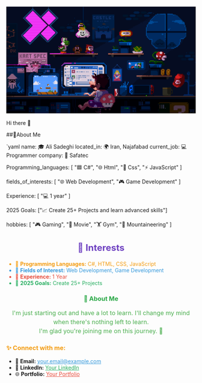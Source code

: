 ![Alt Text](https://github.com/alis4deghi-code/alis4deghi-code/blob/main/Header/225813708-98b745f2-7d22-48cf-9150-083f1b00d6c9.gif)

 Hi there 👋


##🚀About Me

`yaml
name: 🎓 Ali Sadeghi
located_in: 🌍 Iran, Najafabad
current_job: 💻 Programmer
company: 🏢 Safatec

Programming_languages:
  [
    "🟦 C#",
    "🌐 Html",
    "🎨 Css",
    "⚡️ JavaScript"
  ]

fields_of_interests:
  [
    "🌐 Web Development",
    "🎮 Game Development"
  ]

Experience:
  [
    "💻 1 year"
  ]

2025 Goals: ["📈 Create 25+ Projects and learn advanced skills"]

hobbies:
  [
    "🎮 Gaming",
    "🎥 Movie",
    "🏋️ Gym",
    "🗻 Mountaineering"
  ]

<h2 align="center" style="color: #6f42c1; font-size: 24px;">🚀 Interests</h2>

<ul>
  <li style="color: #f39c12;">🌟 <strong>Programming Languages:</strong> C#, HTML, CSS, JavaScript</li>
  <li style="color: #3498db;">🌟 <strong>Fields of Interest:</strong> Web Development, Game Development</li>
  <li style="color: #e74c3c;">🌟 <strong>Experience:</strong> 1 Year</li>
  <li style="color: #27ae60;">🌟 <strong>2025 Goals:</strong> Create 25+ Projects</li>
</ul>

<h3 align="center" style="color: #28a745;">🫡 About Me</h3>
<p align="center" style="font-size: 16px; color: #4caf50; line-height: 1.5;">
I'm just starting out and have a lot to learn. I'll change my mind when there's nothing left to learn.<br>
I'm glad you're joining me on this journey. 🫡
</p>

<h3 style="color: #f39c12;">✨ Connect with me:</h3>
<ul>
  <li>📧 <strong>Email:</strong> <a href="mailto:your.email@example.com" style="color: #3498db;">your.email@example.com</a></li>
  <li>💼 <strong>LinkedIn:</strong> <a href="https://linkedin.com/your-profile" style="color: #27ae60;">Your LinkedIn</a></li>
  <li>🌐 <strong>Portfolio:</strong> <a href="https://your-portfolio.com" style="color: #e74c3c;">Your Portfolio</a></li>
</ul>
  
